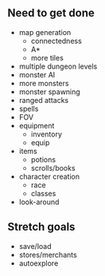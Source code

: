## Need to get done

 * map generation
   * connectedness
   * A*
   * more tiles
 * multiple dungeon levels
 * monster AI
 * more monsters
 * monster spawning
 * ranged attacks
 * spells
 * FOV
 * equipment
   * inventory
   * equip
 * items
   * potions
   * scrolls/books
 * character creation
   * race
   * classes
 * look-around

## Stretch goals

 * save/load
 * stores/merchants
 * autoexplore
